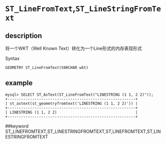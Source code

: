 # `ST_LineFromText`,`ST_LineStringFromText`
## description

将一个WKT（Well Known Text）转化为一个Line形式的内存表现形式

 Syntax

`GEOMETRY ST_LineFromText(VARCHAR wkt)`

## example

```
mysql> SELECT ST_AsText(ST_LineFromText("LINESTRING (1 1, 2 2)"));
+---------------------------------------------------------+
| st_astext(st_geometryfromtext('LINESTRING (1 1, 2 2)')) |
+---------------------------------------------------------+
| LINESTRING (1 1, 2 2)                                   |
+---------------------------------------------------------+
```
##keyword
ST_LINEFROMTEXT,ST_LINESTRINGFROMTEXT,ST,LINEFROMTEXT,ST,LINESTRINGFROMTEXT
